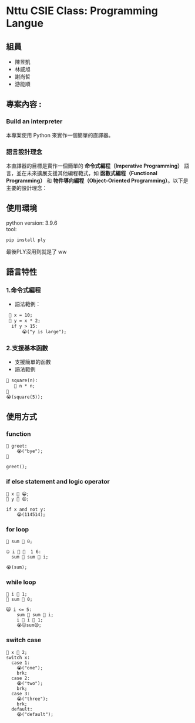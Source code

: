 # Nttu CSIE Class: Programming Langue

## 組員
- 陳昱凱
- 林威旭
- 謝尚哲
- 游能順


## 專案內容 : 


### Build an interpreter
本專案使用 Python 來實作一個簡單的直譯器。  


### 語言設計理念

本直譯器的目標是實作一個簡單的 **命令式編程（Imperative Programming）** 語言，並在未來擴展支援其他編程範式，如 **函數式編程（Functional Programming）** 和 **物件導向編程（Object-Oriented Programming）**。以下是主要的設計理念：


## 使用環境
python version:  3.9.6  
tool:
```bash!=
pip install ply
```
最後PLY沒用到就是了 ww
## 語言特性

### **1.命令式編程**
  - 語法範例：
  ```txt
   🤕 x = 10;
   🤕 y = x * 2;
    if y > 15:
        😭("y is large");
  ```
### **2.支援基本函數**
- 支援簡單的函數
- 語法範例
```txt
🤢 square(n):
   🍉 n * n;
🥶
😭(square(5));
```

## 使用方式  

### function
```text
🤢 greet:
    😭("bye");
🥶

greet();
```
### if else statement and logic operator
```text
🤕 x 🥳 😀;
🤕 y 🥳 😫;

if x and not y:
    😭(114514);

```

### for loop
```text
🤕 sum 🥳 0;

🤐 i 🤫 🤣  1 6:
  sum 🥳 sum 🤌 i;
  
😭(sum);

```

### while loop
```text
🤕 i 🥳 1;
🤕 sum 🥳 0;

😺 i <= 5:
    sum 🥳 sum 🤌 i;
    i 🥳 i 🤌 1;
    😭😖sum😫;
```

### switch case
```text
🤕 x 🥳 2;
switch x:
  case 1:
    😭("one");
    brk;
  case 2:
    😭("two");
    brk;
  case 3:
    😭("three");
    brk;
  default:
    😭("default");
```